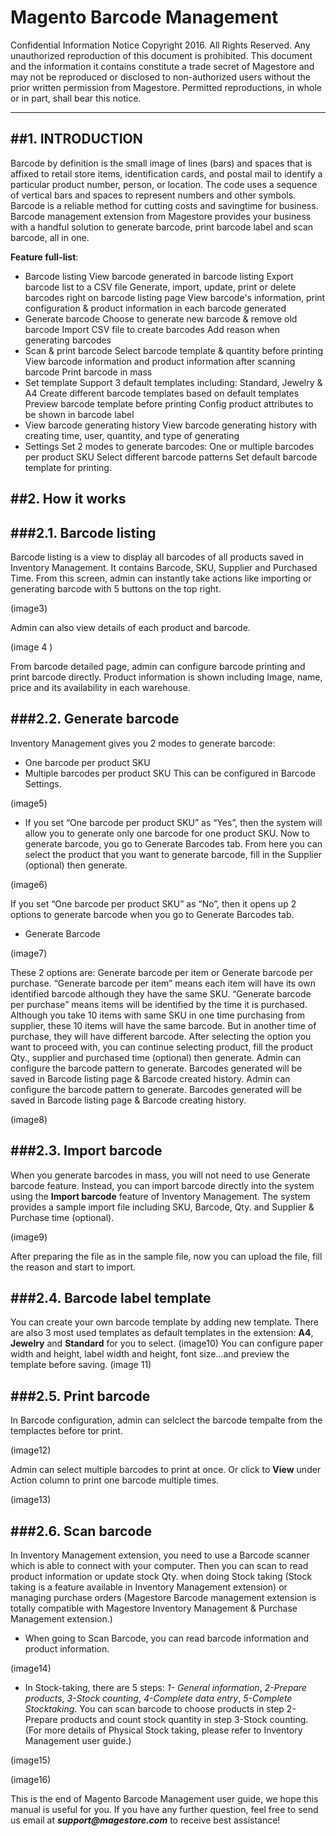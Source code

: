 Magento Barcode Management
===================


Confidential Information Notice 
Copyright 2016. All Rights Reserved. Any unauthorized reproduction of this document is prohibited. 
This document and the information it contains constitute a trade secret of Magestore and may not be reproduced or disclosed to non-authorized users without the prior written permission from Magestore. Permitted reproductions, in whole or in part, shall bear this notice.

----------


##1. INTRODUCTION
-------------

Barcode by definition is the small image of lines (bars) and spaces that is affixed to retail store items, identification cards, and postal mail to identify a particular product number, person, or location. The code uses a sequence of vertical bars and spaces to represent numbers and other symbols. Barcode is a reliable method for cutting costs and savingtime for business.
Barcode management extension from Magestore provides your business with a handful solution to generate barcode, print barcode label and scan barcode, all in one.

**Feature full-list**:
- Barcode listing
View barcode generated in barcode listing
Export barcode list to a CSV file
Generate, import, update, print or delete barcodes right on barcode listing page
View barcode&#39;s information, print configuration &amp; product information in each barcode generated
- Generate barcode
Choose to generate new barcode &amp; remove old barcode
Import CSV file to create barcodes
Add reason when generating barcodes
- Scan &amp; print barcode
Select barcode template &amp; quantity before printing
View barcode information and product information after scanning barcode
Print barcode in mass
- Set template
Support 3 default templates including: Standard, Jewelry &amp; A4
Create different barcode templates based on default templates
Preview barcode template before printing
Config product attributes to be shown in barcode label
- View barcode generating history
View barcode generating history with creating time, user, quantity, and type of generating
- Settings
Set 2 modes to generate barcodes: One or multiple barcodes per product SKU
Select different barcode patterns
Set default barcode template for printing.

##2. How it works
-------------------

###2.1. Barcode listing
-------------
Barcode listing is a view to display all barcodes of all products saved in Inventory Management. It contains Barcode, SKU, Supplier and Purchased Time.
From this screen, admin can instantly take actions like importing or generating barcode with 5 buttons on the top right.

(image3)

Admin can also view details of each product and barcode. 

(image 4 )

From barcode detailed page, admin can configure barcode printing and print barcode directly. Product information is shown including Image, name, price and its availability in each warehouse.

###2.2. Generate barcode
-------------

Inventory Management gives you 2 modes to generate barcode:
- One barcode per product SKU
- Multiple barcodes per product SKU
This can be configured in Barcode Settings.

(image5)

- If you set “One barcode per product SKU” as “Yes”, then the system will allow you to generate only one barcode for one product SKU.
Now to generate barcode, you go to Generate Barcodes tab. From here you can select the product that you want to generate barcode, fill in the Supplier (optional) then generate.

(image6)

If you set “One barcode per product SKU” as “No”, then it opens up 2 options to generate barcode when you go to Generate Barcodes tab.
- Generate Barcode

(image7)

These 2 options are: Generate barcode per item or Generate barcode per purchase.
“Generate barcode per item” means each item will have its own identified barcode although they have the same SKU.
“Generate barcode per purchase” means items will be identified by the time it is purchased. Although you take 10 items with same SKU in one time purchasing from supplier, these 10 items will have the same barcode. But in another time of purchase, they will have different barcode.
After selecting the option you want to proceed with, you can continue selecting product, fill the product Qty., supplier and purchased time (optional) then generate. Admin can configure the barcode pattern to generate. Barcodes generated will be saved in Barcode listing page &amp; Barcode created history.
Admin can configure the barcode pattern to generate. Barcodes generated will be saved in Barcode listing page &amp; Barcode creating history.

(image8)

###2.3. Import barcode
-------------
When you generate barcodes in mass, you will not need to use Generate barcode feature. Instead, you can import barcode directly into the system using the **Import barcode** feature of Inventory Management.
The system provides a sample import file including SKU, Barcode, Qty. and Supplier &amp; Purchase time (optional).

(image9)

After preparing the file as in the sample file, now you can upload the file, fill the reason and start to import.

###2.4. Barcode label template
-------------
You can create your own barcode template by adding new template. There are also 3 most used templates as default templates in the extension: **A4**, **Jewelry** and **Standard** for you to select.
(image10)
You can configure paper width and height, label width and height, font size…and preview the template before saving. 
(image 11)

###2.5. Print barcode
-------------

In Barcode configuration, admin can selclect the barcode tempalte from the templactes before tor print.

(image12)

Admin can select multiple barcodes to print at once. Or click to **View** under Action column to print one barcode multiple times.

(image13)

###2.6. Scan barcode
-------------
In Inventory Management extension, you need to use a Barcode scanner which is able to connect with your computer. Then you can scan to read product information or update stock Qty. when doing Stock taking (Stock taking is a feature available in Inventory Management extension) or managing purchase orders (Magestore Barcode management extension is totally compatible with Magestore Inventory Management &amp; Purchase Management extension.)
- When going to Scan Barcode, you can read barcode information and product information.

(image14)

- In Stock-taking, there are 5 steps: *1- General information*, *2-Prepare products*, *3-Stock counting*, *4-Complete data entry*, *5-Complete Stocktaking*. You can scan barcode to choose products in step 2-Prepare products and count stock quantity in step 3-Stock counting. (For more details of Physical Stock taking, please refer to Inventory Management user guide.)

(image15)

(image16)

This is the end of Magento Barcode Management user guide, we hope this manual is useful for you. If you have any further question, feel free to send us email at **_support@magestore.com_** to receive best assistance!



